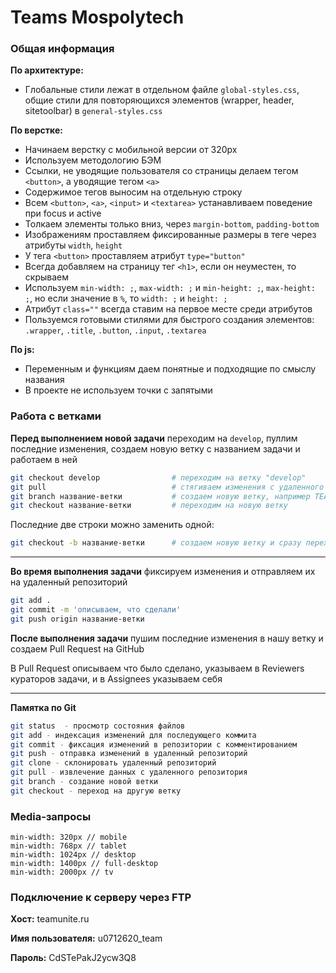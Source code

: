# Teams Mospolytech

### Общая информация

**По архитектуре:**
- Глобальные стили лежат в отдельном файле `global-styles.css`, общие стили для повторяющихся элементов (wrapper, header, sitetoolbar) в `general-styles.css`

**По верстке:**
- Начинаем верстку с мобильной версии от 320px
- Используем методологию БЭМ
- Ссылки, не уводящие пользователя со страницы делаем тегом `<button>`, а уводящие тегом `<a>`
- Содержимое тегов выносим на отдельную строку
- Всем `<button>`, `<a>`, `<input>` и `<textarea>` устанавливаем поведение при focus и active
- Толкаем элементы только вниз, через `margin-bottom`, `padding-bottom`
- Изображениям проставляем фиксированные размеры в теге через атрибуты `width`, `height`
- У тега `<button>` проставляем атрибут `type="button"`
- Всегда добавляем на страницу тег `<h1>`, если он неуместен, то скрываем
- Используем `min-width: ;`, `max-width: ;` и `min-height: ;`, `max-height: ;`, но если значение в `%`, то `width: ;` и `height: ;`
- Атрибут `class=""` всегда ставим на первое месте среди атрибутов
- Пользуемся готовыми стилями для быстрого создания элементов: `.wrapper`, `.title`, `.button`, `.input`, `.textarea`

**По js:**
- Переменным и функциям даем понятные и подходящие по смыслу названия
- В проекте не используем точки с запятыми

### Работа с ветками

**Перед выполнением новой задачи** переходим на `develop`,  пуллим последние изменения, создаем новую ветку с названием задачи и работаем в ней

```bash
git checkout develop                # переходим на ветку "develop"
git pull                            # стягиваем изменения с удаленного репозитория
git branch название-ветки           # создаем новую ветку, например TEAM-102
git checkout название-ветки         # переходим на новую ветку
```

Последние две строки можно заменить одной:

```bash
git checkout -b название-ветки      # создаем новую ветку и сразу переходим на нее
```

------------

**Во время выполнения задачи** фиксируем изменения и отправляем их на удаленный репозиторий

```bash
git add .
git commit -m 'описываем, что сделали'
git push origin название-ветки
```

**После выполнения задачи** пушим последние изменения в нашу ветку и создаем Pull Request на GitHub

В Pull Request описываем что было сделано, указываем в Reviewers кураторов задачи, и в Assignees указываем себя


------------

**Памятка по Git**

```bash
git status  - просмотр состояния файлов
git add - индексация изменений для последующего коммита
git commit - фиксация изменений в репозитории с комментированием
git push - отправка изменений в удаленный репозиторий
git clone - склонировать удаленный репозиторий
git pull - извлечение данных с удаленного репозитория
git branch - создание новой ветки
git checkout - переход на другую ветку
```

### Media-запросы

```
min-width: 320px // mobile
min-width: 768px // tablet
min-width: 1024px // desktop
min-width: 1400px // full-desktop
min-width: 2000px // tv
```

### Подключение к серверу через FTP
**Хост:** teamunite.ru

**Имя пользователя:** u0712620_team

**Пароль:** CdSTePakJ2ycw3Q8
